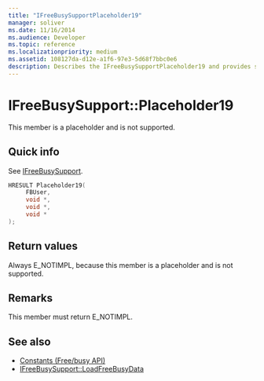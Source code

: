 ```yaml
---
title: "IFreeBusySupportPlaceholder19"
manager: soliver
ms.date: 11/16/2014
ms.audience: Developer
ms.topic: reference
ms.localizationpriority: medium
ms.assetid: 108127da-d12e-a1f6-97e3-5d68f7bbc0e6
description: Describes the IFreeBusySupportPlaceholder19 and provides syntax, return value, and additional remarks. This member is a placeholder and is not supported.
---
```


# IFreeBusySupport::Placeholder19

This member is a placeholder and is not supported.
  
## Quick info

See [IFreeBusySupport](ifreebusysupport.md).
  
```cpp
HRESULT Placeholder19( 
     FBUser, 
     void *,  
     void *,  
     void * 
);
```

## Return values

Always E_NOTIMPL, because this member is a placeholder and is not supported.
  
## Remarks

This member must return E_NOTIMPL.
  
## See also

- [Constants (Free/busy API)](constants-free-busy-api.md) 
- [IFreeBusySupport::LoadFreeBusyData](ifreebusysupport-loadfreebusydata.md)

